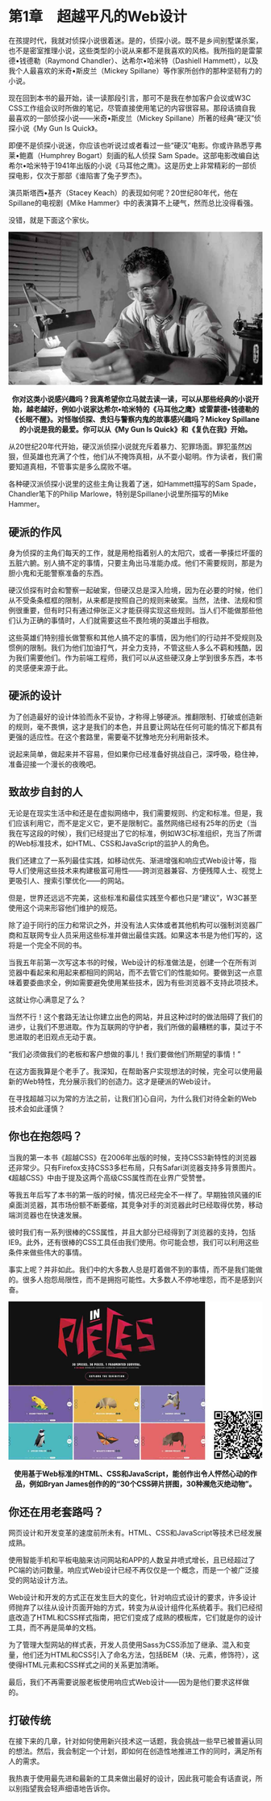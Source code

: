 # 第1章　超越平凡的Web设计

在孩提时代，我就对侦探小说很着迷。是的，侦探小说。既不是乡间别墅谋杀案，也不是密室推理小说，这些类型的小说从来都不是我喜欢的风格。我所指的是雷蒙德•钱德勒（Raymond Chandler）、达希尔•哈米特（Dashiell Hammett），以及我个人最喜欢的米奇•斯皮兰（Mickey Spillane）等作家所创作的那种坚韧有力的小说。

现在回到本书的最开始，读一读那段引言，那可不是我在参加客户会议或W3C CSS工作组会议时所做的笔记，尽管直接使用笔记的内容很容易。那段话摘自我最喜欢的一部侦探小说——米奇•斯皮兰（Mickey Spillane）所著的经典“硬汉”侦探小说《My Gun Is Quick》。

即便不是侦探小说迷，你应该也听说过或者看过一些“硬汉”电影。你或许熟悉亨弗莱•鲍嘉（Humphrey Bogart）刻画的私人侦探 Sam Spade。这部电影改编自达希尔•哈米特于1941年出版的小说《马耳他之鹰》。这是历史上非常精彩的一部侦探电影，仅次于那部《谁陷害了兔子罗杰》。

演员斯塔西•基齐（Stacey Keach）的表现如何呢？20世纪80年代，他在Spillane的电视剧《Mike Hammer》中的表演算不上硬气，然而总比没得看强。

没错，就是下面这个家伙。

![7.jpg](./images/7.jpg)
<center class="my_markdown"><b class="my_markdown">你对这类小说感兴趣吗？我真希望你立马就去读一读，可以从那些经典的小说开始，越老越好，例如小说家达希尔•哈米特的《马耳他之鹰》或雷蒙德•钱德勒的《长眠不醒》。对怪咖侦探、贵妇与警察内鬼的故事感兴趣吗？Mickey Spillane的小说是我的最爱。你可以从《My Gun Is Quick》和《复仇在我》开始。</b></center>

从20世纪20年代开始，硬汉派侦探小说就充斥着暴力、犯罪场面。罪犯虽然凶狠，但英雄也充满了个性，他们从不掩饰真相，从不耍小聪明。作为读者，我们需要知道真相，不管事实是多么腐败不堪。

各种硬汉派侦探小说里的这些主角让我着了迷，如Hammett描写的Sam Spade，Chandler笔下的Philip Marlowe，特别是Spillane小说里所描写的Mike Hammer。

## 硬派的作风

身为侦探的主角们每天的工作，就是用枪指着别人的太阳穴，或者一拳揍烂坏蛋的五脏六腑。别人搞不定的事情，只要主角出马准能办成。他们不需要规则，那是为胆小鬼和无能警察准备的东西。

硬汉侦探有时会和警察一起破案，但硬汉总是深入险境，因为在必要的时候，他们从不受条条框框的限制，从来都是按照自己的规则来破案。当然，法律、法规和惯例很重要，但有时只有通过伸张正义才能获得实现这些规则。当人们不能做那些他们认为正确的事情时，人们就需要这些不畏险境的英雄出手相救。

这些英雄们特别擅长做警察和其他人搞不定的事情，因为他们的行动并不受规则及惯例的限制。我们为他们加油打气，并全力支持，不管这些人多么不羁和残酷，因为我们需要他们。作为前端工程师，我们可以从这些硬汉身上学到很多东西，本书的灵感便来源于此。

## 硬派的设计

为了创造最好的设计体验而永不妥协，才称得上够硬派。推翻限制、打破或创造新的规则，毫不畏惧，这才是我们的本色，并且要让网站在任何可能的情况下都具有更强的适应性。在这个套路里，需要毫不犹豫地充分利用新技术。

说起来简单，做起来并不容易，但如果你已经准备好挑战自己，深呼吸，稳住神，准备迎接一个漫长的夜晚吧。

## 致故步自封的人

无论是在现实生活中和还是在虚拟网络中，我们需要规则、约定和标准。但是，我们应该利用它，而不是定义它，更不是限制它。虽然网络已经有25年的历史（当我在写这段的时候），我们已经提出了它的标准，例如W3C标准组织，充当了所谓的Web标准技术，如HTML、CSS和JavaScript的监护人的角色。

我们还建立了一系列最佳实践，如移动优先、渐进增强和响应式Web设计等，指导人们使用这些技术来构建极富可用性——跨浏览器兼容、方便残障人士、视觉上更吸引人、搜索引擎优化——的网站。

但是，世界还远远不完美，这些标准和最佳实践至今都也只是“建议”，W3C甚至使用这个词来形容他们维护的规范。

除了迫于同行的压力和常识之外，并没有法人实体或者其他机构可以强制浏览器厂商和互联网专业人员采用这些标准并做出最佳实践。如果这本书是为他们写的，这将是一个完全不同的书。

当我五年前第一次写这本书的时候，Web设计的标准做法是，创建一个在所有浏览器中看起来和用起来都相同的网站，而不去管它们的性能如何。要做到这一点意味着要委曲求全，例如需要避免使用某些技术，因为有些浏览器不支持此项技术。

这就让你心满意足了么？

当然不行！这个套路无法让你建立出色的网站，并且这种过时的做法阻碍了我们的进步，让我们不思进取。作为互联网的守护者，我们所做的最糟糕的事，莫过于不思进取的老旧观点无动于衷。

“我们必须做我们的老板和客户想做的事儿！我们要做他们所期望的事情！”

在这方面我算是个老手了。我深知，在帮助客户实现想法的时候，完全可以使用最新的Web特性，充分展示我们的创造力。这才是硬派的Web设计。

在寻找超越习以为常的方法之前，让我们扪心自问，为什么我们对待全新的Web技术会如此谨慎？

## 你也在抱怨吗？

当我的第一本书《超越CSS》在2006年出版的时候，支持CSS3新特性的浏览器还非常少。只有Firefox支持CSS3多栏布局，只有Safari浏览器支持多背景图片。《超越CSS》中由于提及这两个高级CSS属性而在业界广受赞誉。

等我五年后写了本书的第一版的时候，情况已经完全不一样了。早期独领风骚的IE桌面浏览器，其市场份额不断萎缩，其竞争对手的浏览器此时已经取得优势，移动端浏览器也在快速发展。

彼时我们有一系列很棒的CSS属性，并且大部分已经得到了浏览器的支持，包括IE9。此外，还有很棒的CSS工具任由我们使用。你可能会想，我们可以利用这些条件来做些伟大的事情。

事实上呢？并非如此。我们中的大多数人总是盯着做不到的事情，而不是我们能做的。很多人抱怨局限性，而不是拥抱可能性。大多数人不停地埋怨，而不是感到兴奋。

![8.jpg](./images/8.jpg)
<center class="my_markdown"><b class="my_markdown">使用基于Web标准的HTML、CSS和JavaScript，能创作出令人怦然心动的作品，例如Bryan James创作的的“30个CSS碎片拼图，30种濒危灭绝动物”。</b></center>

## 你还在用老套路吗？

网页设计和开发变革的速度前所未有。HTML、CSS和JavaScript等技术已经发展成熟。

使用智能手机和平板电脑来访问网站和APP的人数呈井喷式增长，且已经超过了PC端的访问数量。响应式Web设计已经不再仅仅是一个概念，而是一个被广泛接受的网站设计方法。

Web设计和开发的方式正在发生巨大的变化，针对响应式设计的要求，许多设计师抛弃了以往从设计页面开始的方式，转变为从设计组件化系统着手。我们已经彻底改造了HTML和CSS样式指南，把它们变成了成熟的模板库，它们就是你的设计工具，而不再是简单的文档。

为了管理大型网站的样式表，开发人员使用Sass为CSS添加了继承、混入和变量，他们还为HTML和CSS引入了命名方法，包括BEM（块、元素，修饰符），这使得HTML元素和CSS样式之间的关系更加清晰。

最后，我们不再需要说服老板使用响应式Web设计——因为是他们要求这样做的。

## 打破传统

在接下来的几章，针对如何使用新兴技术这一话题，我会挑战一些早已被普遍认同的想法。然后，我会制定一个计划，即如何在创造性地推进工作的同时，满足所有人的需求。

我热衷于使用最先进和最新的工具来做出最好的设计，因此我可能会有话直说，所以别指望我会轻声细语地告诉你。



